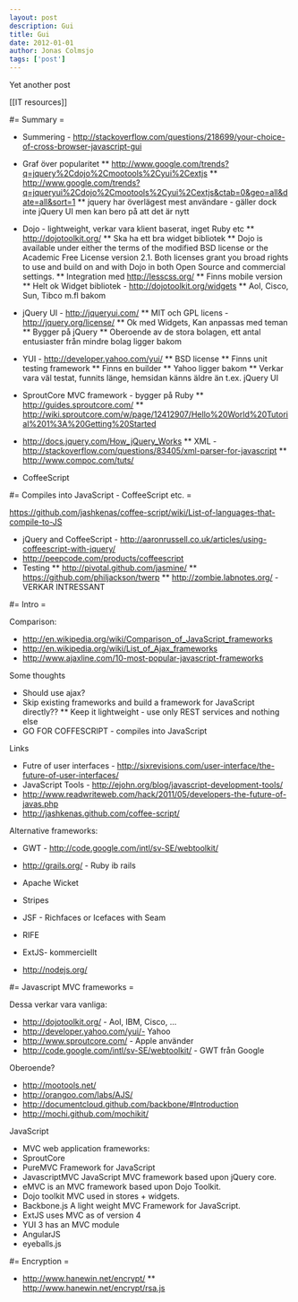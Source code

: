```yaml
---
layout: post
description: Gui
title: Gui
date: 2012-01-01
author: Jonas Colmsjo
tags: ['post']
---
```


Yet another post





[[IT resources]]


#= Summary =

* Summering - http://stackoverflow.com/questions/218699/your-choice-of-cross-browser-javascript-gui
* Graf över popularitet
** http://www.google.com/trends?q=jquery%2Cdojo%2Cmootools%2Cyui%2Cextjs
** http://www.google.com/trends?q=jqueryui%2Cdojo%2Cmootools%2Cyui%2Cextjs&ctab=0&geo=all&date=all&sort=1
** jquery har överlägest mest användare - gäller dock inte jQuery UI men kan bero på att det är nytt
* Dojo - lightweight, verkar vara klient baserat, inget Ruby etc
** http://dojotoolkit.org/
** Ska ha ett bra widget bibliotek
** Dojo is available under either the terms of the modified BSD license or the Academic Free License version 2.1. Both licenses grant you broad rights to use and build on and with Dojo in both Open Source and commercial settings.
** Integration med http://lesscss.org/
** Finns mobile version
** Helt ok Widget bibliotek - http://dojotoolkit.org/widgets
** Aol, Cisco, Sun, Tibco m.fl bakom
* jQuery UI - http://jqueryui.com/
** MIT och GPL licens - http://jquery.org/license/
** Ok med Widgets, Kan anpassas med teman
** Bygger på jQuery
** Oberoende av de stora bolagen, ett antal entusiaster från mindre bolag ligger bakom
* YUI - http://developer.yahoo.com/yui/
** BSD license
** Finns unit testing framework
** Finns en builder
** Yahoo ligger bakom
** Verkar vara väl testat, funnits länge, hemsidan känns äldre än t.ex. jQuery UI
* SproutCore MVC framework - bygger på Ruby
** http://guides.sproutcore.com/
** http://wiki.sproutcore.com/w/page/12412907/Hello%20World%20Tutorial%201%3A%20Getting%20Started

* http://docs.jquery.com/How_jQuery_Works
** XML - http://stackoverflow.com/questions/83405/xml-parser-for-javascript
** http://www.compoc.com/tuts/

* CoffeeScript



#= Compiles into JavaScript - CoffeeScript etc. =

https://github.com/jashkenas/coffee-script/wiki/List-of-languages-that-compile-to-JS

* jQuery and CoffeeScript - http://aaronrussell.co.uk/articles/using-coffeescript-with-jquery/
* http://peepcode.com/products/coffeescript
* Testing
** http://pivotal.github.com/jasmine/
** https://github.com/philjackson/twerp
** http://zombie.labnotes.org/ - VERKAR INTRESSANT


#= Intro =

Comparison:
* http://en.wikipedia.org/wiki/Comparison_of_JavaScript_frameworks
* http://en.wikipedia.org/wiki/List_of_Ajax_frameworks
* http://www.ajaxline.com/10-most-popular-javascript-frameworks


Some thoughts
* Should use ajax?
* Skip existing frameworks and build a framework for JavaScript directly??
** Keep it lightweight - use only REST services and nothing else
* GO FOR COFFESCRIPT - compiles into JavaScript


Links
* Futre of user interfaces - http://sixrevisions.com/user-interface/the-future-of-user-interfaces/
* JavaScript Tools - http://ejohn.org/blog/javascript-development-tools/
* http://www.readwriteweb.com/hack/2011/05/developers-the-future-of-javas.php
* http://jashkenas.github.com/coffee-script/


Alternative frameworks:
* GWT - http://code.google.com/intl/sv-SE/webtoolkit/
* http://grails.org/ - Ruby ib rails
* Apache Wicket
* Stripes
* JSF - Richfaces or Icefaces with Seam 
* RIFE
* ExtJS- kommerciellt


* http://nodejs.org/


#= Javascript MVC frameworks =

Dessa verkar vara vanliga:
* http://dojotoolkit.org/ - Aol, IBM, Cisco, ...
* http://developer.yahoo.com/yui/- Yahoo
* http://www.sproutcore.com/ - Apple använder
* http://code.google.com/intl/sv-SE/webtoolkit/ - GWT från Google


Oberoende?
* http://mootools.net/
* http://orangoo.com/labs/AJS/
* http://documentcloud.github.com/backbone/#Introduction
* http://mochi.github.com/mochikit/


JavaScript
* MVC web application frameworks:
* SproutCore
* PureMVC Framework for JavaScript
* JavascriptMVC JavaScript MVC framework based upon jQuery core.
* eMVC is an MVC framework based upon Dojo Toolkit.
* Dojo toolkit MVC used in stores + widgets.
* Backbone.js A light weight MVC Framework for JavaScript.
* ExtJS uses MVC as of version 4
* YUI 3 has an MVC module
* AngularJS
* eyeballs.js


#= Encryption =


* http://www.hanewin.net/encrypt/
** http://www.hanewin.net/encrypt/rsa.js
